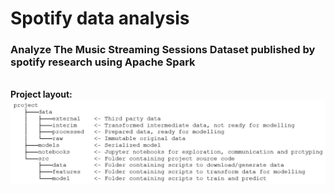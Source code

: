 # Spotify data analysis
### Analyze The Music Streaming Sessions Dataset published by spotify research using Apache Spark


\
**Project layout:**
![Alt text](/layout.jpeg?raw=true "Title")

